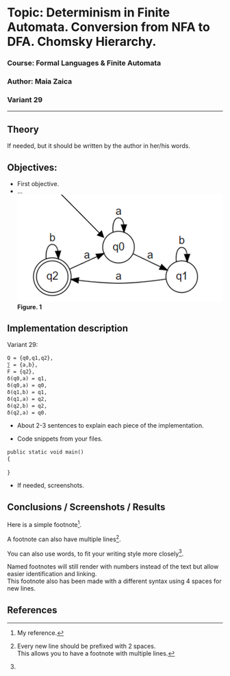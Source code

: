 # Topic: Determinism in Finite Automata. Conversion from NFA to DFA. Chomsky Hierarchy.

### Course: Formal Languages & Finite Automata
### Author: Maia Zaica
### Variant 29

----
## Theory
If needed, but it should be written by the author in her/his words.


## Objectives:

* First objective.
* ...
![img.png](images/img1.png)
**Figure. 1**

## Implementation description

Variant 29:
```
Q = {q0,q1,q2},
∑ = {a,b},
F = {q2},
δ(q0,a) = q1,
δ(q0,a) = q0,
δ(q1,b) = q1,
δ(q1,a) = q2,
δ(q2,b) = q2,
δ(q2,a) = q0.
```
* About 2-3 sentences to explain each piece of the implementation.


* Code snippets from your files.

```
public static void main() 
{

}
```

* If needed, screenshots.


## Conclusions / Screenshots / Results

Here is a simple footnote[^1].

A footnote can also have multiple lines[^2].

You can also use words, to fit your writing style more closely[^note].

[^1]: My reference.
[^2]: Every new line should be prefixed with 2 spaces.  
This allows you to have a footnote with multiple lines.
[^note]:
Named footnotes will still render with numbers instead of the text but allow easier identification and linking.  
This footnote also has been made with a different syntax using 4 spaces for new lines.
## References